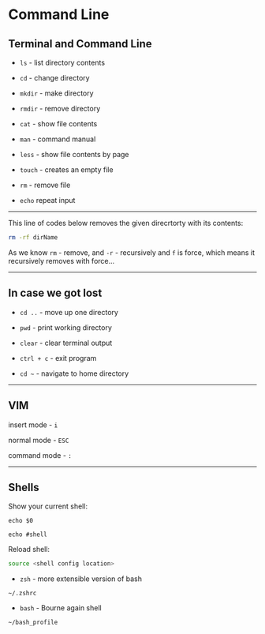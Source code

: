 # Command Line

## Terminal and Command Line 

- `ls` - list directory contents
- `cd` - change directory
- `mkdir` - make directory
- `rmdir` - remove directory


- `cat` - show file contents
- `man` - command manual
- `less` - show file contents by page
- `touch` - creates an empty file
- `rm` - remove file
- `echo` repeat input
- - - 
This line of codes below removes the given direcrtorty with its contents:

  ```bash
  rm -rf dirName
  ```

As we know `rm` - remove, and `-r` - recursively and `f` is force, which means it recursively removes with force... 

- - - - - 

## In case we got lost

- `cd ..` - move up one directory

- `pwd` - print working directory

- `clear` - clear terminal output

- `ctrl + c` - exit program

- `cd ~` - navigate to home directory

- - - - 

## VIM 

insert mode - `i` 

normal mode - `ESC`

command mode - `:` 

- - - - - 

## Shells

Show your current shell:

`echo $0`

`echo #shell`

Reload shell: 

```bash
source <shell config location>
```

- `zsh` - more extensible version of bash

`~/.zshrc`

- `bash` - Bourne again shell

`~/bash_profile`
